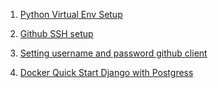 1. [Python Virtual Env Setup](https://packaging.python.org/guides/installing-using-pip-and-virtual-environments/#installing-virtualenv)
2. [Github SSH setup](https://help.github.com/en/github/authenticating-to-github/generating-a-new-ssh-key-and-adding-it-to-the-ssh-agent)

3. [Setting username and password github client](https://help.github.com/en/github/using-git/setting-your-username-in-git)

4. [Docker Quick Start Django with Postgress](https://docs.docker.com/compose/django/)
